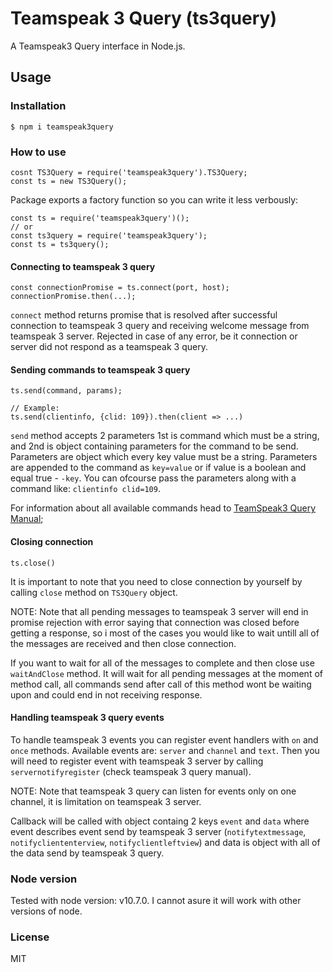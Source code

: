 # Teamspeak 3 Query (ts3query)

A Teamspeak3 Query interface in Node.js.

## Usage

### Installation

```
$ npm i teamspeak3query
```

### How to use

```
cosnt TS3Query = require('teamspeak3query').TS3Query;
const ts = new TS3Query();
```

Package exports a factory function so you can write it less verbously:

```
const ts = require('teamspeak3query')();
// or
const ts3query = require('teamspeak3query');
const ts = ts3query();
```

#### Connecting to teamspeak 3 query

```
const connectionPromise = ts.connect(port, host);
connectionPromise.then(...);
```

`connect` method returns promise that is resolved after successful connection to teamspeak 3 query and receiving welcome message from teamspeak 3 server. Rejected in case of any error, be it connection or server did not respond as a teamspeak 3 query.

#### Sending commands to teamspeak 3 query

```
ts.send(command, params);

// Example:
ts.send(clientinfo, {clid: 109}).then(client => ...)
```

`send` method accepts 2 parameters 1st is command which must be a string, and 2nd is object containing parameters for the command to be send. Parameters are object which every key value must be a string. Parameters are appended to the command as `key=value` or if value is a boolean and equal true - `-key`. You can ofcourse pass the parameters along with a command like: `clientinfo clid=109`.

For information about all available commands head to [TeamSpeak3 Query Manual](http://media.teamspeak.com/ts3_literature/TeamSpeak%203%20Server%20Query%20Manual.pdf);

#### Closing connection

```
ts.close()
```

It is important to note that you need to close connection by yourself by calling `close` method on `TS3Query` object.

NOTE: Note that all pending messages to teamspeak 3 server will end in promise rejection with error saying that connection was closed before getting a response, so i most of the cases you would like to wait untill all of the messages are received and then close connection.

If you want to wait for all of the messages to complete and then close use `waitAndClose` method. It will wait for all pending messages at the moment of method call, all commands send after call of this method wont be waiting upon and could end in not receiving response.

#### Handling teamspeak 3 query events

To handle teamspeak 3 events you can register event handlers with `on` and `once` methods. Available events are: `server` and `channel` and `text`.
Then you will need to register event with teamspeak 3 server by calling `servernotifyregister` (check teamspeak 3 query manual).

NOTE: Note that teamspeak 3 query can listen for events only on one channel, it is limitation on teamspeak 3 server.

Callback will be called with object containg 2 keys `event` and `data` where event describes event send by teamspeak 3 server (`notifytextmessage`, `notifycliententerview`, `notifyclientleftview`) and data is object with all of the data send by teamspeak 3 query.

### Node version

Tested with node version: v10.7.0. I cannot asure it will work with other versions of node.

### License

MIT
